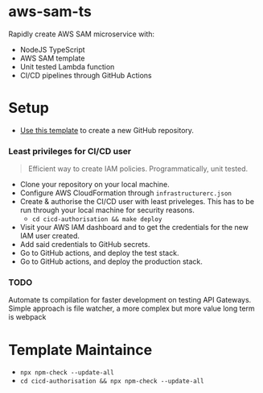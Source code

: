 #  aws-sam-ts

Rapidly create AWS SAM microservice with:
- NodeJS TypeScript
- AWS SAM template
- Unit tested Lambda function
- CI/CD pipelines through GitHub Actions

# Setup
- [Use this template][use_this_template] to create a new GitHub repository.

### Least privileges for CI/CD user 
> Efficient way to create IAM policies. Programmatically, unit tested. 
- Clone your repository on your local machine.
- Configure AWS CloudFormation through `infrastructurerc.json`
- Create & authorise the CI/CD user with least priveleges. This has to be run through your local machine for security reasons.
  - `cd cicd-authorisation && make deploy`
- Visit your AWS IAM dashboard and to get the credentials for the new IAM user created.
- Add said credentials to GitHub secrets.
- Go to GitHub actions, and deploy the test stack.
- Go to GitHub actions, and deploy the production stack.
 
### TODO
Automate ts compilation for faster development on testing API Gateways. Simple approach is file watcher, a more complex but more value long term is webpack

# Template Maintaince
- `npx npm-check --update-all`
- `cd cicd-authorisation && npx npm-check --update-all`

[use_this_template]: https://github.com/rdok/aws-sam-ts/generate
